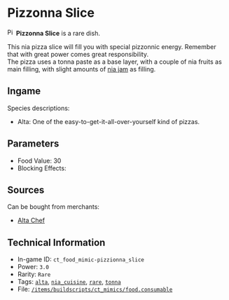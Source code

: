 # Pizzonna Slice

<img src="https://raw.githubusercontent.com/Ceterai/Enternia/main/assetMissing.png" alt="Pizzonna Slice icon" loading="lazy" height="16px" width="auto" /> **Pizzonna Slice** is a rare dish.

This nia pizza slice will fill you with special pizzonnic energy. Remember that with great power comes great responsibility.  
The pizza uses a tonna paste as a base layer, with a couple of nia fruits as main filling, with slight amounts of [nia jam](https://ceterai.github.io/MyEnternia/Wiki/niajam) as filling.

## Ingame

Species descriptions:

- Alta: One of the easy-to-get-it-all-over-yourself kind of pizzas.

## Parameters

- Food Value: 30
- Blocking Effects: 

## Sources

Can be bought from merchants:

- [Alta Chef](https://ceterai.github.io/MyEnternia/Wiki/AltaChef)

## Technical Information

- In-game ID: `ct_food_mimic-pizzionna_slice`
- Power: `3.0`
- Rarity: `Rare`
- Tags: [`alta`](https://ceterai.github.io/MyEnternia/Wiki/Tags/Alta), [`nia_cuisine`](https://ceterai.github.io/MyEnternia/Wiki/Tags/NiaCuisine), [`rare`](https://ceterai.github.io/MyEnternia/Wiki/Tags/Rare), [`tonna`](https://ceterai.github.io/MyEnternia/Wiki/Tags/Tonna)
- File: [`/items/buildscripts/ct_mimics/food.consumable`](https://github.com/Ceterai/Enternia/blob/main/items/buildscripts/ct_mimics/food.consumable)

